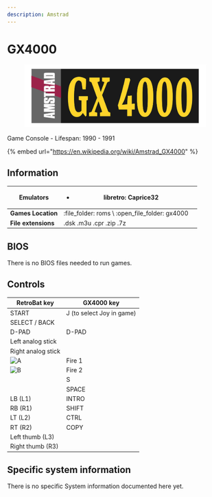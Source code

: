 ```yaml
---
description: Amstrad
---
```


# GX4000

<figure><img src="https://raw.githubusercontent.com/fabricecaruso/es-theme-carbon/5149a33eed46b2af638b06119397d4023b75131f/art/logos/gx4000.svg" alt=""><figcaption></figcaption></figure>

Game Console - Lifespan: 1990 - 1991

{% embed url="https://en.wikipedia.org/wiki/Amstrad_GX4000" %}

## Information

| **Emulators**       | <ul><li>libretro: Caprice32</li></ul>             |   |
| ------------------- | ------------------------------------------------- | - |
| **Games Location**  | :file\_folder: roms \ :open\_file\_folder: gx4000 |   |
| **File extensions** | .dsk .m3u .cpr .zip .7z                           |   |

## BIOS

There is no BIOS files needed to run games.

## Controls

| RetroBat key                                                                           | GX4000 key                |
| -------------------------------------------------------------------------------------- | ------------------------- |
| START                                                                                  | J (to select Joy in game) |
| SELECT / BACK                                                                          |                           |
| D-PAD                                                                                  | D-PAD                     |
| Left analog stick                                                                      |                           |
| Right analog stick                                                                     |                           |
| ![A](<../../../.gitbook/assets/image (1) (2) (1).png>)                                 | Fire 1                    |
| ![B](<../../../.gitbook/assets/image (4) (1).png>)                                     | Fire 2                    |
| <img src="../../../.gitbook/assets/image (3) (1) (2).png" alt="" data-size="original"> | S                         |
| <img src="../../../.gitbook/assets/image (2) (1) (1).png" alt="" data-size="line">     | SPACE                     |
| LB (L1)                                                                                | INTRO                     |
| RB (R1)                                                                                | SHIFT                     |
| LT (L2)                                                                                | CTRL                      |
| RT (R2)                                                                                | COPY                      |
| Left thumb (L3)                                                                        |                           |
| Right thumb (R3)                                                                       |                           |

## Specific system information

There is no specific System information documented here yet.
